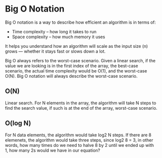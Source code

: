 # Big O Notation

Big O notation is a way to describe how efficient an algorithm is in terms of:

* Time complexity – how long it takes to run
* Space complexity – how much memory it uses

It helps you understand how an algorithm will scale as the input size (n) grows — whether it stays fast or slows down a lot.

Big O always refers to the worst-case scenario. Given a linear search, if the value 
we are looking is in the first index of the array, the best-case scenario, the actual time complexity would be O(1), and the worst-case O(N). Big O notation will always describe the worst-case scenario. 

## O(N)
Linear search. For N elements in the array, the algorithm will take N steps to find the search value, if such is at the end of the array, worst-case scenario. 

## O(log N)
For N data elements, the algorithm would take log2 N steps. If there are 8 elemenets, the algorithm would take three steps, since log2 8 = 3, in other words, how many times do we need to halve 8 by 2 until we ended up with 1, how many 2s would we have in our equation?
